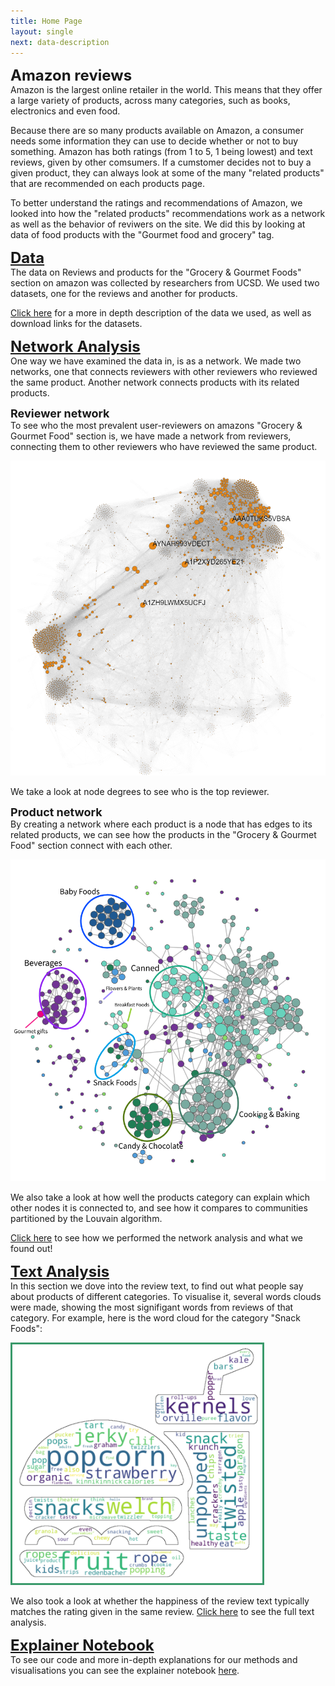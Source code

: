 ```yaml
---
title: Home Page
layout: single
next: data-description
---
```


<b><font size="+2">Amazon reviews</font></b><br>
Amazon is the largest online retailer in the world. This means that they offer a large variety of products, across many categories, such as books, electronics and even food.

Because there are so many products available on Amazon, a consumer needs some information they can use to decide whether or not to buy something. 
Amazon has both ratings (from 1 to 5, 1 being lowest) and text reviews, given by other comsumers. 
If a cumstomer decides not to buy a given product, they can always look at some of the many "related products" that are recommended on each products page.

To better understand the ratings and recommendations of Amazon, we looked into how the "related products" recommendations work as a network as well as the behavior of reviwers on the site. 
We did this by looking at data of food products with the "Gourmet food and grocery" tag.

<b><font size="+2">[Data](data-description)</font></b><br>
The data on Reviews and products for the "Grocery & Gourmet Foods" section on amazon was collected by researchers from UCSD. We used two datasets, one for the reviews and another for products.

[Click here](data-description) for a more in depth description of the data we used, as well as download links for the datasets.

<b><font size="+2">[Network Analysis](network-analysis)</font></b><br>
One way we have examined the data in, is as a network. We made two networks, one that connects reviewers with other reviewers who reviewed the same product. Another network connects products with its related products.

<b><font size="+1">Reviewer network</font></b><br>
To see who the most prevalent user-reviewers on amazons "Grocery & Gourmet Food" section is, we have made a network from reviewers, connecting them to other reviewers who have reviewed the same product.

![](/images/reviewer_network.png)

We take a look at node degrees to see who is the top reviewer.

<b><font size="+1">Product network</font></b><br>
By creating a network where each product is a node that has edges to its related products, we can see how the products in the "Grocery & Gourmet Food" section connect with each other. 

![](/images/network_cats.png)

We also take a look at how well the products category can explain which other nodes it is connected to, and see how it compares to communities partitioned by the Louvain algorithm.

[Click here](network-analysis) to see how we performed the network analysis and what we found out!

<b><font size="+2">[Text Analysis](text-analysis)</font></b><br>
In this section we dove into the review text, to find out what people say about products of different categories. To visualise it, several words clouds were made, showing the most signifigant words from reviews of that category. For example, here is the word cloud for the category "Snack Foods":

<img src="/images/snackfoodcloud.png" alt="wow wee wordcloud" style="width:400px;border:3px solid #3A9A6B;">

We also took a look at whether the happiness of the review text typically matches the rating given in the same review. [Click here](text-analysis) to see the full text analysis.

<b><font size="+2">[Explainer Notebook](explainer-notebook.html)</font></b><br>
To see our code and more in-depth explanations for our methods and visualisations you can see the explainer notebook [here](explainer-notebook.html).

